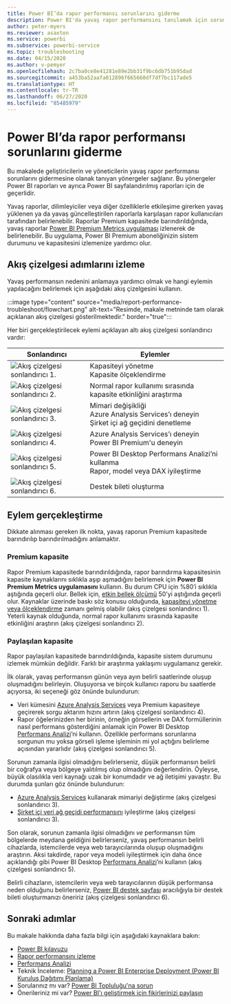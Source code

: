 ```yaml
---
title: Power BI’da rapor performansı sorunlarını giderme
description: Power BI'da yavaş rapor performansını tanılamak için sorun giderme kılavuzu.
author: peter-myers
ms.reviewer: asaxton
ms.service: powerbi
ms.subservice: powerbi-service
ms.topic: troubleshooting
ms.date: 04/15/2020
ms.author: v-pemyer
ms.openlocfilehash: 2c7ba0ce8e41281e89e2bb31f9bc6db751b95dad
ms.sourcegitcommit: a453ba52aafa012896f665660df7df7bc117ade5
ms.translationtype: HT
ms.contentlocale: tr-TR
ms.lasthandoff: 06/27/2020
ms.locfileid: "85485979"
---
```

# <a name="troubleshoot-report-performance-in-power-bi"></a>Power BI’da rapor performansı sorunlarını giderme

Bu makalede geliştiricilerin ve yöneticilerin yavaş rapor performansı sorunlarını gidermesine olanak tanıyan yönergeler sağlanır. Bu yönergeler Power BI raporları ve ayrıca Power BI sayfalandırılmış raporları için de geçerlidir.

Yavaş raporlar, dilimleyiciler veya diğer özelliklerle etkileşime girerken yavaş yüklenen ya da yavaş güncelleştirilen raporlarla karşılaşan rapor kullanıcıları tarafından belirlenebilir. Raporlar Premium kapasitede barındırıldığında, yavaş raporlar [Power BI Premium Metrics uygulaması](../admin/service-admin-premium-monitor-capacity.md) izlenerek de belirlenebilir. Bu uygulama, Power BI Premium aboneliğinizin sistem durumunu ve kapasitesini izlemenize yardımcı olur.

## <a name="follow-flowchart-steps"></a>Akış çizelgesi adımlarını izleme

Yavaş performansın nedenini anlamaya yardımcı olmak ve hangi eylemin yapılacağını belirlemek için aşağıdaki akış çizelgesini kullanın.

:::image type="content" source="media/report-performance-troubleshoot/flowchart.png" alt-text="Resimde, makale metninde tam olarak açıklanan akış çizelgesi gösterilmektedir." border="true":::

Her biri gerçekleştirilecek eylemi açıklayan altı akış çizelgesi sonlandırıcı vardır:

|Sonlandırıcı|Eylemler|
|---------|---------|
|![Akış çizelgesi sonlandırıcı 1.](media/common/icon-01-red-30x30.png)|Kapasiteyi yönetme<br />Kapasite ölçeklendirme |
|![Akış çizelgesi sonlandırıcı 2.](media/common/icon-02-red-30x30.png)|Normal rapor kullanımı sırasında kapasite etkinliğini araştırma|
|![Akış çizelgesi sonlandırıcı 3.](media/common/icon-03-red-30x30.png)|Mimari değişikliği<br />Azure Analysis Services’ı deneyin<br />Şirket içi ağ geçidini denetleme|
|![Akış çizelgesi sonlandırıcı 4.](media/common/icon-04-red-30x30.png)|Azure Analysis Services’ı deneyin<br />Power BI Premium'u deneyin|
|![Akış çizelgesi sonlandırıcı 5.](media/common/icon-05-red-30x30.png)|Power BI Desktop Performans Analizi’ni kullanma<br />Rapor, model veya DAX iyileştirme|
|![Akış çizelgesi sonlandırıcı 6.](media/common/icon-06-red-30x30.png)|Destek bileti oluşturma|

## <a name="take-action"></a>Eylem gerçekleştirme

Dikkate alınması gereken ilk nokta, yavaş raporun Premium kapasitede barındırılıp barındırılmadığını anlamaktır.

### <a name="premium-capacity"></a>Premium kapasite

Rapor Premium kapasitede barındırıldığında, rapor barındırma kapasitesinin kapasite kaynaklarını sıklıkla aşıp aşmadığını belirlemek için **Power BI Premium Metrics uygulamasını** kullanın. Bu durum CPU için %80’i sıklıkla aştığında geçerli olur. Bellek için, [etkin bellek ölçümü](../admin/service-premium-metrics-app.md#the-active-memory-metric) 50’yi aştığında geçerli olur. Kaynaklar üzerinde baskı söz konusu olduğunda, [kapasiteyi yönetme veya ölçeklendirme](../admin/service-admin-premium-manage.md) zamanı gelmiş olabilir (akış çizelgesi sonlandırıcı 1). Yeterli kaynak olduğunda, normal rapor kullanımı sırasında kapasite etkinliğini araştırın (akış çizelgesi sonlandırıcı 2).

### <a name="shared-capacity"></a>Paylaşılan kapasite

Rapor paylaşılan kapasitede barındırıldığında, kapasite sistem durumunu izlemek mümkün değildir. Farklı bir araştırma yaklaşımı uygulamanız gerekir.

İlk olarak, yavaş performansın günün veya ayın belirli saatlerinde oluşup oluşmadığını belirleyin. Oluşuyorsa ve birçok kullanıcı raporu bu saatlerde açıyorsa, iki seçeneği göz önünde bulundurun:

- Veri kümesini [Azure Analysis Services](/azure/analysis-services/analysis-services-overview) veya Premium kapasiteye geçirerek sorgu aktarım hızını artırın (akış çizelgesi sonlandırıcı 4).
- Rapor öğelerinizden her birinin, örneğin görsellerin ve DAX formüllerinin nasıl performans gösterdiğini anlamak için Power BI Desktop [Performans Analizi](../create-reports/desktop-performance-analyzer.md)’ni kullanın. Özellikle performans sorunlarına sorgunun mu yoksa görseli işleme işleminin mi yol açtığını belirleme açısından yararlıdır (akış çizelgesi sonlandırıcı 5).

Sorunun zamanla ilgisi olmadığını belirlerseniz, düşük performansın belirli bir coğrafya veya bölgeye yalıtılmış olup olmadığını değerlendirin. Öyleyse, büyük olasılıkla veri kaynağı uzak bir konumdadır ve ağ iletişimi yavaştır. Bu durumda şunları göz önünde bulundurun:

- [Azure Analysis Services](/azure/analysis-services/analysis-services-overview) kullanarak mimariyi değiştirme (akış çizelgesi sonlandırıcı 3).
- [Şirket içi veri ağ geçidi performansını](/data-integration/gateway/service-gateway-performance) iyileştirme (akış çizelgesi sonlandırıcı 3).

Son olarak, sorunun zamanla ilgisi olmadığını _ve_ performansın tüm bölgelerde meydana geldiğini belirlerseniz, yavaş performansın belirli cihazlarda, istemcilerde veya web tarayıcılarında oluşup oluşmadığını araştırın. Aksi takdirde, rapor veya modeli iyileştirmek için daha önce açıklandığı gibi Power BI Desktop [Performans Analizi](../create-reports/desktop-performance-analyzer.md)’ni kullanın (akış çizelgesi sonlandırıcı 5).

Belirli cihazların, istemcilerin veya web tarayıcılarının düşük performansa neden olduğunu belirlerseniz, [Power BI destek sayfası](https://powerbi.microsoft.com/support/) aracılığıyla bir destek bileti oluşturmanızı öneririz (akış çizelgesi sonlandırıcı 6).

## <a name="next-steps"></a>Sonraki adımlar

Bu makale hakkında daha fazla bilgi için aşağıdaki kaynaklara bakın:

- [Power BI kılavuzu](index.yml)
- [Rapor performansını izleme](monitor-report-performance.md)
- [Performans Analizi](../create-reports/desktop-performance-analyzer.md)
- Teknik İnceleme: [Planning a Power BI Enterprise Deployment (Power BI Kuruluş Dağıtımı Planlama)](https://go.microsoft.com/fwlink/?linkid=2057861)
- Sorularınız mı var? [Power BI Topluluğu'na sorun](https://community.powerbi.com/)
- Önerileriniz mi var? [Power BI'ı geliştirmek için fikirlerinizi paylaşın](https://ideas.powerbi.com/)
